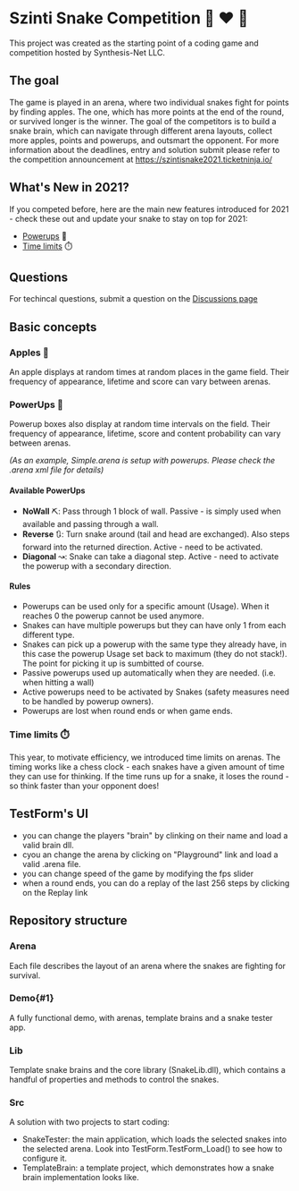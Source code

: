 # Szinti Snake Competition :snake: :heart: :apple:

This project was created as the starting point of a coding game and competition hosted by Synthesis-Net LLC.

## The goal

The game is played in an arena, where two individual snakes fight for points by finding apples. The one, which has more points at the end of the round, or survived longer is the winner. The goal of the competitors is to build a snake brain, which can navigate through different arena layouts, collect more apples, points and powerups, and outsmart the opponent.
For more information about the deadlines, entry and solution submit please refer to the competition announcement at https://szintisnake2021.ticketninja.io/

## What's New in 2021?
If you competed before, here are the main new features introduced for 2021 - check these out and update your snake to stay on top for 2021:
* [Powerups](#powerups-) 💪
* [Time limits](#time-limits-%EF%B8%8F) ⏱️

## Questions
For techincal questions, submit a question on the [Discussions page](https://github.com/szintisnake/szinti-snake-competition/discussions)

## Basic concepts

### Apples 🍎
An apple displays at random times at random places in the game field. Their frequency of appearance, lifetime and score can vary between arenas.

### PowerUps 🎁
Powerup boxes also display at random time intervals on the field. Their frequency of appearance, lifetime, score and content probability can vary between arenas.

_(As an example, Simple.arena is setup with powerups. Please check the .arena xml file for details)_

#### Available PowerUps
* **NoWall** ⛏️: Pass through 1 block of wall. Passive - is simply used when available and passing through a wall.
* **Reverse** 🔃: Turn snake around (tail and head are exchanged). Also steps forward into the returned direction. Active - need to be activated.
* **Diagonal** ↝: Snake can take a diagonal step. Active - need to activate the powerup with a secondary direction.

#### Rules
* Powerups can be used only for a specific amount (Usage). When it reaches 0 the powerup cannot be used anymore.
* Snakes can have multiple powerups but they can have only 1 from each different type.
* Snakes can pick up a powerup with the same type they already have, in this case the powerup Usage set back to maximum (they do not stack!). The point for picking it up is sumbitted of course.
* Passive powerups used up automatically when they are needed. (i.e. when hitting a wall)
* Active powerups need to be activated by Snakes (safety measures need to be handled by powerup owners).
* Powerups are lost when round ends or when game ends.

### Time limits ⏱️
This year, to motivate efficiency, we introduced time limits on arenas. The timing works like a chess clock - each snakes have a given amount of time they can use for thinking. If the time runs up for a snake, it loses the round - so think faster than your opponent does!

## TestForm's UI
- you can change the players "brain" by clinking on their name and load a valid brain dll.
- cyou an change the arena by clicking on "Playground" link and load a valid .arena file.
- you can change speed of the game by modifying the fps slider
- when a round ends, you can do a replay of the last 256 steps by clicking on the Replay link

## Repository structure

### Arena

Each file describes the layout of an arena where the snakes are fighting for survival.

### Demo{#1}

A fully functional demo, with arenas, template brains and a snake tester app.

### Lib

Template snake brains and the core library (SnakeLib.dll), which contains a handful of properties and methods to control the snakes.

### Src

A solution with two projects to start coding:
- SnakeTester: the main application, which loads the selected snakes into the selected arena. Look into TestForm.TestForm_Load() to see how to configure it.
- TemplateBrain: a template project, which demonstrates how a snake brain implementation looks like.
